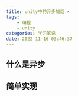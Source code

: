 ```yaml
---
title: unity中的异步加载 ×
tags: 
    - 编程
    - unity
categories: 学习笔记
date: 2022-11-16 03:46:37
---
```

## 什么是异步

## 简单实现